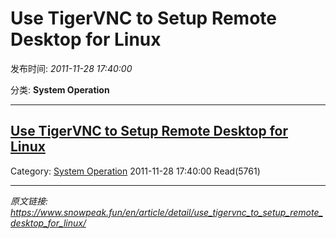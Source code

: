 # Use TigerVNC to Setup Remote Desktop for Linux

发布时间: *2011-11-28 17:40:00*

分类: __System Operation__

---------

## [Use TigerVNC to Setup Remote Desktop for Linux](/en/article/detail/use_tigervnc_to_setup_remote_desktop_for_linux/)

Category: [System Operation](/en/article/category/system_operation/) 2011-11-28 17:40:00 Read(5761)


---
*原文链接: https://www.snowpeak.fun/en/article/detail/use_tigervnc_to_setup_remote_desktop_for_linux/*
